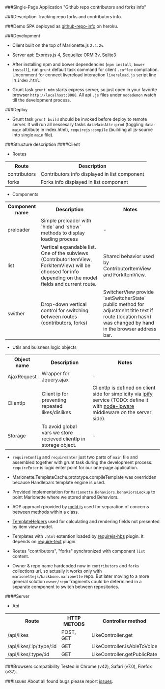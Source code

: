 ###Single-Page Application "Github repo contributors and forks info"

###Description
Tracking repo forks and contributors info.

###Demo
SPA deployed as [github-repo-info](https://github-repo-info.herokuapp.com) on heroku.

###Development
+ Client built on the top of Marionette.js `2.4.2v`.

+ Server api: Express.js 4, Sequelize ORM 3v, Sqlite3

+ After installing npm and bower dependencies (`npm install`, `bower install`), run `grunt` default task command for client `.coffee` compilation. Uncomment for connect livereload interaction `livereload.js` script line in `index.html`.

+ Grunt task `grunt ndm` starts express server, so just open in your favorite browser `http://localhost:8080`. All api `.js` files under `nodedemon` watch till the development process.

###Deploy
+ Grunt task `grunt build` should be invoked before deploy to remote server. It will run all nessesary tasks `dataMainAttr:prod` (toggling `data-main` attribute in index.html), `requirejs:compile` (building all js-source into single `main` file).

###Structure description
####Client

+ Routes

<table>
<tr>
  <th>Route</th>
  <th>Description</th>
</tr>
<tr>
  <td>contributors </td>
  <td>Contributors info displayed in list component</td>
</tr>
<tr>
  <td>forks</td>
  <td>Forks info displayed in list component</td>
</tr>
</table>

+ Components

<table>
<tr>
  <th>Component name</th>
  <th>Description</th>
  <th>Notes</th>
</tr>
<tr>
  <td>preloader</td>
  <td>Simple preloader with `hide` and `show` methods to display loading process</td>
  <td> - </td>
</tr>
<tr>
  <td>list</td>
  <td>Vertical expandable list. One of the subviews (ContributorItemView, ForkItemView) will be choosed for info depending on the model fields and current route.</td>
  <td>Shared behavior used by ContributorItemView and ForkItemView.</td>
</tr>
<tr>
  <td>swither</td>
  <td>Drop-down vertical control for switching between routes (contributors, forks)</td>
  <td>SwitcherView provide `setSwitcherState` public method for adjustment title text if route (location hash) was changed by hand in the browser address bar.</td>
</tr>
</table>

+ Utils and buisness logic objects

<table>
<tr>
  <th>Object name</th>
  <th>Description</th>
  <th>Notes</th>
</tr>
<tr>
  <td>AjaxRequest</td>
  <td>Wrapper for Jquery.ajax</td>
  <td> - </td>
</tr>
<tr>
  <td>ClientIp</td>
  <td>Client ip for preventing repeated likes/dislikes</td>
  <td>ClientIp is defined on client side for simplicity via <a href="https://api.ipify.org">ipify</a> service (TODO: define it with <a href="https://github.com/un33k/node-ipware">node-ipware</a> middleware on the server side).</td>
</tr>
<tr>
  <td>Storage</td>
  <td>To avoid global vars we store recieved clientIp in storage object.</td>
  <td> - </td>
</tr>
</table>

+ `requireConfig` and `requireEnter` just two parts of `main` file and assembled together with grunt task during the development process. `requireEnter` is logic enter point for our one-page application.

+ Marionette.TemplateCache.prototype.compileTemplate was overridden because Handlebars template engine is used. 

+ Provided implementation for `Marionette.Behaviors.behaviorsLookup` to point Marionette where we stored shared Behaviors.

+ AOP approach provided by [meld.js](https://github.com/cujojs/meld) used for separation of concerns between methods within a class.

+ [TemplateHelpers](http://marionettejs.com/docs/v2.4.2/marionette.view.html#viewtemplatehelpers) used for calculating and rendering fields not presented by item view model.

+ Templates with `.html` extention loaded by [requirejs-hbs](https://github.com/epeli/requirejs-hbs) plugin. It depends on [require-text](https://github.com/requirejs/text) plugin.

+ Routes "contributors", "forks" synchronized with component `list` content.

+ Owner & repo name hardcoded now in `contributors` and `forks` collections url, so actually it works only with `marionettejs/backbone.marionette` repo. But later moving to a more general solution `owner/repo` fragments could be determined in a separate component to switch between repositories.

####Server
+ Api

<table>
<tr>
  <th>Route</th>
  <th>HTTP METODS</th>
  <th>Controller method</th>
</tr>
<tr>
  <td>/api/likes</td>
  <td>POST, GET</td>
  <td>LikeController.get</td>
</tr>
<tr>
  <td>/api/likes/:ip/:type/:id</td>
  <td>GET</td>
  <td>LikeController.isAbleToVoice</td>
</tr>
<tr>
  <td>/api/likes/:type/:id</td>
  <td>GET</td>
  <td>LikeController.getPublicRate</td>
</tr>
</table>

###Browsers compatibility
Tested in Chrome (v42), Safari (v7.0), Firefox (v37).

###Issues
About all found bugs please report [issues](https://github.com/designeng/github-repo-info/issues).